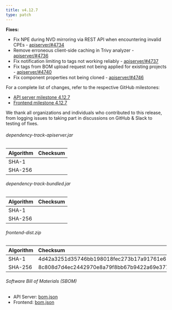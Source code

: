 ```yaml
---
title: v4.12.7
type: patch
---
```


**Fixes:**

* Fix NPE during NVD mirroring via REST API when encountering invalid CPEs - [apiserver/#4734]
* Remove erroneous client-side caching in Trivy analyzer - [apiserver/#4736]
* Fix notification limiting to tags not working reliably - [apiserver/#4737]
* Fix tags from BOM upload request not being applied for existing projects - [apiserver/#4740]
* Fix component properties not being cloned - [apiserver/#4746]

For a complete list of changes, refer to the respective GitHub milestones:

* [API server milestone 4.12.7](https://github.com/DependencyTrack/dependency-track/milestone/54?closed=1)
* [Frontend milestone 4.12.7](https://github.com/DependencyTrack/frontend/milestone/39?closed=1)

We thank all organizations and individuals who contributed to this release, from logging issues to taking part in discussions on GitHub & Slack to testing of fixes.

###### dependency-track-apiserver.jar

| Algorithm | Checksum |
|:----------|:---------|
| SHA-1     |          |
| SHA-256   |          |

###### dependency-track-bundled.jar

| Algorithm | Checksum |
|:----------|:---------|
| SHA-1     |          |
| SHA-256   |          |

###### frontend-dist.zip

| Algorithm | Checksum                                                         |
|:----------|:-----------------------------------------------------------------|
| SHA-1     | 4d42a3251d35746bb198018fec273b17a91761e6                         |
| SHA-256   | 8c808d7d4ec2442970e8a79f8bb67b9422a69e377a682a4fe47057e7b0cad642 |

###### Software Bill of Materials (SBOM)

* API Server: [bom.json](https://github.com/DependencyTrack/dependency-track/releases/download/4.12.7/bom.json)
* Frontend: [bom.json](https://github.com/DependencyTrack/frontend/releases/download/4.12.7/bom.json)

[apiserver/#4734]: https://github.com/DependencyTrack/dependency-track/pull/4734
[apiserver/#4736]: https://github.com/DependencyTrack/dependency-track/pull/4736
[apiserver/#4737]: https://github.com/DependencyTrack/dependency-track/pull/4737
[apiserver/#4740]: https://github.com/DependencyTrack/dependency-track/pull/4740
[apiserver/#4746]: https://github.com/DependencyTrack/dependency-track/pull/4746